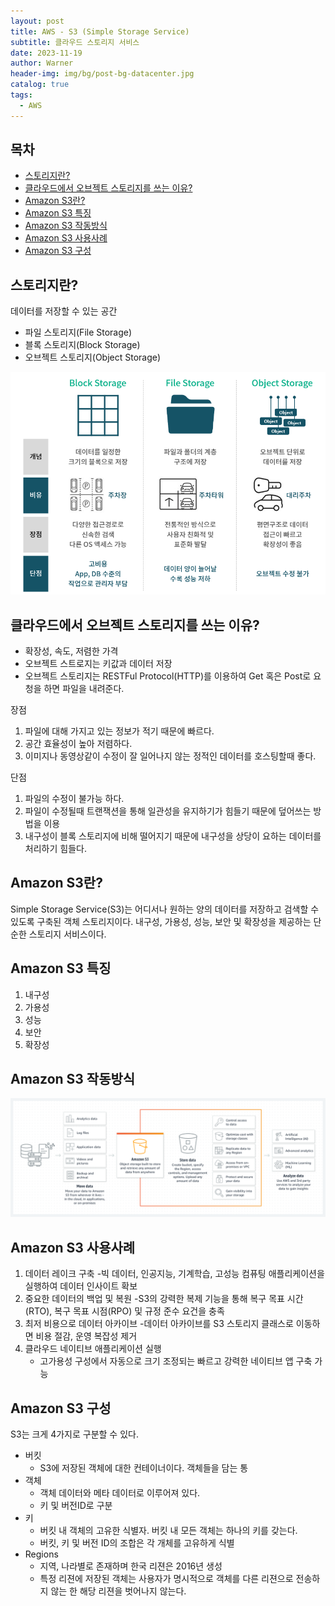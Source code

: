 ```yaml
---
layout: post
title: AWS - S3 (Simple Storage Service)
subtitle: 클라우드 스토리지 서비스
date: 2023-11-19
author: Warner
header-img: img/bg/post-bg-datacenter.jpg
catalog: true
tags:
  - AWS
---
```


## 목차

- [스토리지란?](#스토리지란)
- [클라우드에서 오브젝트 스토리지를 쓰는 이유? ](#클라우드에서-오브젝트-스토리지를-쓰는-이유-)
- [Amazon S3란?](#amazon-s3란)
- [Amazon S3 특징](#amazon-s3-특징)
- [Amazon S3 작동방식](#amazon-s3-작동방식)
- [Amazon S3 사용사례](#amazon-s3-사용사례)
- [Amazon S3 구성](#amazon-s3-구성)

## 스토리지란?

데이터를 저장할 수 있는 공간

- 파일 스토리지(File Storage)
- 블록 스토리지(Block Storage)
- 오브젝트 스토리지(Object Storage)

![storage.png](..%2Fimg%2Fpost%2F2023-11-19%2Fstorage.png)

## 클라우드에서 오브젝트 스토리지를 쓰는 이유? 
- 확장성, 속도, 저렴한 가격 
- 오브젝트 스트로지는 키값과 데이터 저장
- 오브젝트 스토리지는 RESTFul Protocol(HTTP)를 이용하여 Get 혹은 Post로 요청을 하면 파일을 내려준다.

장점
1. 파일에 대해 가지고 있는 정보가 적기 때문에 빠르다.
2. 공간 효율성이 높아 저렴하다.
3. 이미지나 동영상같이 수정이 잘 일어나지 않는 정적인 데이터를 호스팅할때 좋다.

단점
1. 파일의 수정이 불가능 하다.
2. 파일이 수정될때 트랜잭션을 통해 일관성을 유지하기가 힘들기 때문에 덮어쓰는 방법을 이용
3. 내구성이 블록 스토리지에 비해 떨어지기 때문에 내구성을 상당이 요하는 데이터를 처리하기 힘들다.


## Amazon S3란?

Simple Storage Service(S3)는 어디서나 원하는 양의 데이터를 저장하고 검색할 수 있도록 구축된 객체 스토리지이다.
내구성, 가용성, 성능, 보안 및 확장성을 제공하는 단순한 스토리지 서비스이다.

## Amazon S3 특징

1. 내구성
2. 가용성
3. 성능
4. 보안
5. 확장성

## Amazon S3 작동방식

![product-page-diagram_Amazon-S3.png](..%2Fimg%2Fpost%2F2023-11-19%2Fproduct-page-diagram_Amazon-S3.png)

## Amazon S3 사용사례

1. 데이터 레이크 구축
   -빅 데이터, 인공지능, 기계학습, 고성능 컴퓨팅 애플리케이션을 실행하여 데이터 인사이트 확보
2. 중요한 데이터의 백업 및 복원
   -S3의 강력한 복제 기능을 통해 복구 목표 시간(RTO), 복구 목표 시점(RPO) 및 규정 준수 요건을 충족
3. 최저 비용으로 데이터 아카이브
   -데이터 아카이브를 S3 스토리지 클래스로 이동하면 비용 절감, 운영 복잡성 제거
4. 클라우드 네이티브 애플리케이션 실행
    - 고가용성 구성에서 자동으로 크기 조정되는 빠르고 강력한 네이티브 앱 구축 가능

## Amazon S3 구성
S3는 크게 4가지로 구분할 수 있다. 

- 버킷
  - S3에 저장된 객체에 대한 컨테이너이다. 객체들을 담는 통
- 객체
  - 객체 데이터와 메타 데이터로 이루어져 있다.
  - 키 및 버전ID로 구분 
- 키
  - 버킷 내 객체의 고유한 식별자. 버킷 내 모든 객체는 하나의 키를 갖는다.
  - 버킷, 키 및 버전 ID의 조합은 각 개체를 고유하게 식별
- Regions
  - 지역, 나라별로 존재하며 한국 리젼은 2016년 생성
  - 특정 리젼에 저장된 객체는 사용자가 명시적으로 객체를 다른 리젼으로 전송하지 않는 한 해당 리젼을 벗어나지 않는다.